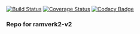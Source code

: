 [![Build Status](https://travis-ci.org/gitHabbe/ramverk2-v2.svg?branch=master)](https://travis-ci.org/gitHabbe/ramverk2-v2)
[![Coverage Status](https://coveralls.io/repos/github/gitHabbe/ramverk2-v2/badge.svg?branch=master)](https://coveralls.io/github/gitHabbe/ramverk2-v2?branch=master)
[![Codacy Badge](https://api.codacy.com/project/badge/Grade/53bed1f33af64231b2a150d4a6bd9a81)](https://www.codacy.com/app/gitHabbe/ramverk2-v2?utm_source=github.com&amp;utm_medium=referral&amp;utm_content=gitHabbe/ramverk2-v2&amp;utm_campaign=Badge_Grade)
### Repo for ramverk2-v2
